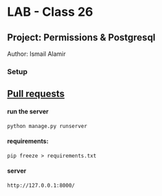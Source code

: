 # LAB - Class 26

## Project: Permissions & Postgresql

Author: Ismail Alamir


### Setup
## [Pull requests](https://github.com/IsmailAlamir/drf-api-permissions-postgres/pull/1)


#### run the server
```
python manage.py runserver
```

#### requirements:
```
pip freeze > requirements.txt
```


#### server
```
http://127.0.0.1:8000/
```
